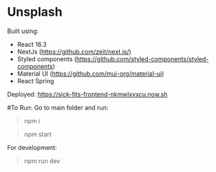# Unsplash

Built using:
- React 16.3
- NextJs (https://github.com/zeit/next.js/)
- Styled components (https://github.com/styled-components/styled-components)
- Material UI (https://github.com/mui-org/material-ui)
- React Spring

Deployed: https://sick-fits-frontend-nkmwlxvxcu.now.sh

#To Run:
Go to main folder and run:
> npm i

> npm start

For development:
> npm run dev

